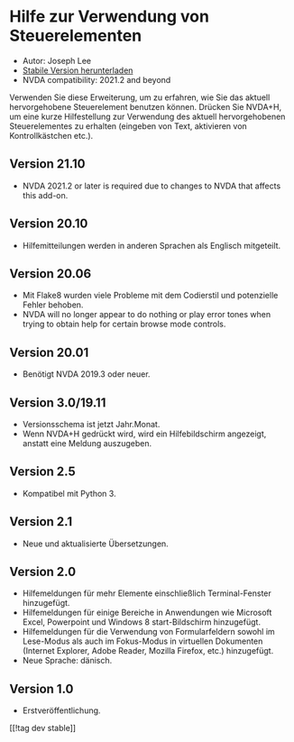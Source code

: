 # Hilfe zur Verwendung von Steuerelementen #

* Autor: Joseph Lee
* [Stabile Version herunterladen][1]
* NVDA compatibility: 2021.2 and beyond

Verwenden Sie diese Erweiterung, um zu erfahren, wie Sie das aktuell
hervorgehobene Steuerelement benutzen können. Drücken Sie NVDA+H, um eine
kurze Hilfestellung zur Verwendung des aktuell hervorgehobenen
Steuerelementes zu erhalten (eingeben von Text, aktivieren von
Kontrollkästchen etc.).

## Version 21.10

* NVDA 2021.2 or later is required due to changes to NVDA that affects this
  add-on.

## Version 20.10

* Hilfemitteilungen werden in anderen Sprachen als Englisch mitgeteilt.

## Version 20.06

* Mit Flake8 wurden viele Probleme mit dem Codierstil und potenzielle Fehler
  behoben.
* NVDA will no longer appear to do nothing or play error tones when trying
  to obtain help for certain browse mode controls.

## Version 20.01

* Benötigt NVDA 2019.3 oder neuer.

## Version 3.0/19.11

* Versionsschema ist jetzt Jahr.Monat.
* Wenn NVDA+H gedrückt wird, wird ein Hilfebildschirm angezeigt, anstatt
  eine Meldung auszugeben.

## Version 2.5

* Kompatibel mit Python 3.

## Version 2.1

* Neue und aktualisierte Übersetzungen.

## Version 2.0

* Hilfemeldungen für mehr Elemente einschließlich Terminal-Fenster
  hinzugefügt.
* Hilfemeldungen für einige Bereiche in Anwendungen wie Microsoft Excel,
  Powerpoint und Windows 8 start-Bildschirm hinzugefügt.
* Hilfemeldungen für die Verwendung von Formularfeldern sowohl im Lese-Modus
  als auch im Fokus-Modus in virtuellen Dokumenten (Internet Explorer, Adobe
  Reader, Mozilla Firefox, etc.) hinzugefügt.
* Neue Sprache: dänisch.

## Version 1.0

* Erstveröffentlichung.

[[!tag dev stable]]

[1]: https://addons.nvda-project.org/files/get.php?file=cua
